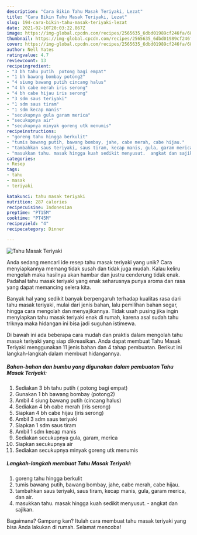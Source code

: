```yaml
---
description: "Cara Bikin Tahu Masak Teriyaki, Lezat"
title: "Cara Bikin Tahu Masak Teriyaki, Lezat"
slug: 194-cara-bikin-tahu-masak-teriyaki-lezat
date: 2021-02-10T20:03:22.867Z
image: https://img-global.cpcdn.com/recipes/2565635_6dbd01989cf246fa/680x482cq70/tahu-masak-teriyaki-foto-resep-utama.jpg
thumbnail: https://img-global.cpcdn.com/recipes/2565635_6dbd01989cf246fa/680x482cq70/tahu-masak-teriyaki-foto-resep-utama.jpg
cover: https://img-global.cpcdn.com/recipes/2565635_6dbd01989cf246fa/680x482cq70/tahu-masak-teriyaki-foto-resep-utama.jpg
author: Nell Yates
ratingvalue: 4.7
reviewcount: 13
recipeingredient:
- "3 bh tahu putih  potong bagi empat"
- "1 bh bawang bombay potong2"
- "4 siung bawang putih cincang halus"
- "4 bh cabe merah iris serong"
- "4 bh cabe hijau iris serong"
- "3 sdm saus teriyaki"
- "1 sdm saus tiram"
- "1 sdm kecap manis"
- "secukupnya gula garam merica"
- "secukupnya air"
- "secukupnya minyak goreng utk menumis"
recipeinstructions:
- "goreng tahu hingga berkulit"
- "tumis bawang putih, bawang bombay, jahe, cabe merah, cabe hijau."
- "tambahkan saus teriyaki, saus tiram, kecap manis, gula, garam merica, dan air."
- "masukkan tahu. masak hingga kuah sedikit menyusut.  angkat dan sajikan."
categories:
- Resep
tags:
- tahu
- masak
- teriyaki

katakunci: tahu masak teriyaki 
nutrition: 287 calories
recipecuisine: Indonesian
preptime: "PT15M"
cooktime: "PT45M"
recipeyield: "4"
recipecategory: Dinner

---
```



![Tahu Masak Teriyaki](https://img-global.cpcdn.com/recipes/2565635_6dbd01989cf246fa/680x482cq70/tahu-masak-teriyaki-foto-resep-utama.jpg)

Anda sedang mencari ide resep tahu masak teriyaki yang unik? Cara menyiapkannya memang tidak susah dan tidak juga mudah. Kalau keliru mengolah maka hasilnya akan hambar dan justru cenderung tidak enak. Padahal tahu masak teriyaki yang enak seharusnya punya aroma dan rasa yang dapat memancing selera kita.

Banyak hal yang sedikit banyak berpengaruh terhadap kualitas rasa dari tahu masak teriyaki, mulai dari jenis bahan, lalu pemilihan bahan segar, hingga cara mengolah dan menyajikannya. Tidak usah pusing jika ingin menyiapkan tahu masak teriyaki enak di rumah, karena asal sudah tahu triknya maka hidangan ini bisa jadi suguhan istimewa.




Di bawah ini ada beberapa cara mudah dan praktis dalam mengolah tahu masak teriyaki yang siap dikreasikan. Anda dapat membuat Tahu Masak Teriyaki menggunakan 11 jenis bahan dan 4 tahap pembuatan. Berikut ini langkah-langkah dalam membuat hidangannya.

<!--inarticleads1-->

##### Bahan-bahan dan bumbu yang digunakan dalam pembuatan Tahu Masak Teriyaki:

1. Sediakan 3 bh tahu putih ( potong bagi empat)
1. Gunakan 1 bh bawang bombay (potong2)
1. Ambil 4 siung bawang putih (cincang halus)
1. Sediakan 4 bh cabe merah (iris serong)
1. Siapkan 4 bh cabe hijau (iris serong)
1. Ambil 3 sdm saus teriyaki
1. Siapkan 1 sdm saus tiram
1. Ambil 1 sdm kecap manis
1. Sediakan secukupnya gula, garam, merica
1. Siapkan secukupnya air
1. Sediakan secukupnya minyak goreng utk menumis




<!--inarticleads2-->

##### Langkah-langkah membuat Tahu Masak Teriyaki:

1. goreng tahu hingga berkulit
1. tumis bawang putih, bawang bombay, jahe, cabe merah, cabe hijau.
1. tambahkan saus teriyaki, saus tiram, kecap manis, gula, garam merica, dan air.
1. masukkan tahu. masak hingga kuah sedikit menyusut.  - angkat dan sajikan.




Bagaimana? Gampang kan? Itulah cara membuat tahu masak teriyaki yang bisa Anda lakukan di rumah. Selamat mencoba!
